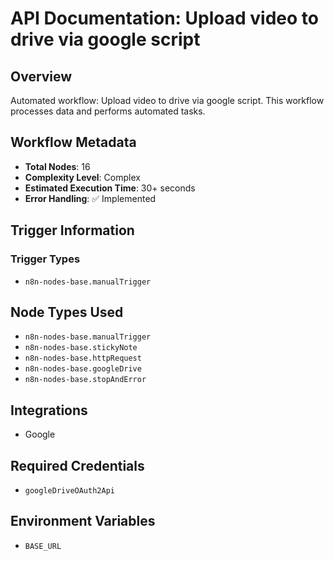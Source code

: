 # API Documentation: Upload video to drive via google script

## Overview
Automated workflow: Upload video to drive via google script. This workflow processes data and performs automated tasks.

## Workflow Metadata
- **Total Nodes**: 16
- **Complexity Level**: Complex
- **Estimated Execution Time**: 30+ seconds
- **Error Handling**: ✅ Implemented

## Trigger Information
### Trigger Types
- `n8n-nodes-base.manualTrigger`

## Node Types Used
- `n8n-nodes-base.manualTrigger`
- `n8n-nodes-base.stickyNote`
- `n8n-nodes-base.httpRequest`
- `n8n-nodes-base.googleDrive`
- `n8n-nodes-base.stopAndError`

## Integrations
- Google

## Required Credentials
- `googleDriveOAuth2Api`

## Environment Variables
- `BASE_URL`
